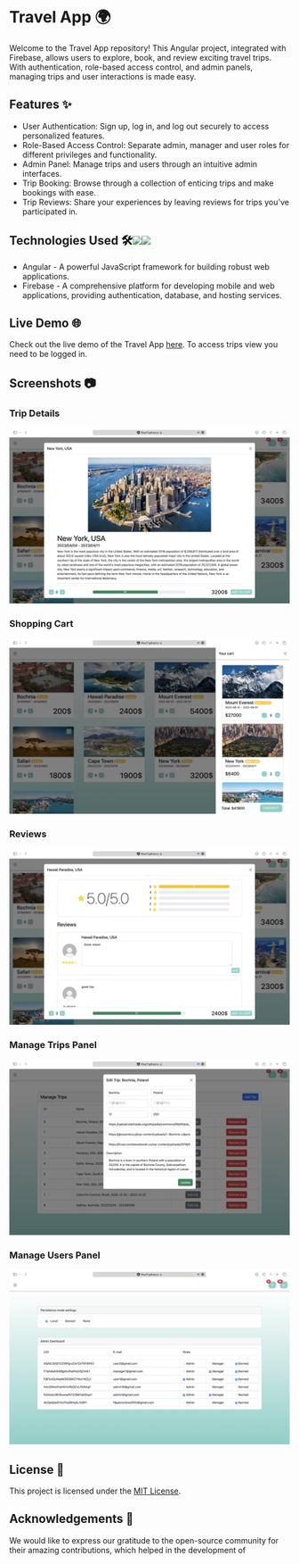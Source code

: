 # Travel App 🌍

Welcome to the Travel App repository! This Angular project, integrated with Firebase, allows users to explore, book, and review exciting travel trips. With authentication, role-based access control, and admin panels, managing trips and user interactions is made easy.

## Features ✨

- User Authentication: Sign up, log in, and log out securely to access personalized features.
- Role-Based Access Control: Separate admin, manager and user roles for different privileges and functionality.
- Admin Panel: Manage trips and users through an intuitive admin interfaces.
- Trip Booking: Browse through a collection of enticing trips and make bookings with ease.
- Trip Reviews: Share your experiences by leaving reviews for trips you've participated in.

## Technologies Used 🛠️<img src="https://upload.wikimedia.org/wikipedia/commons/thumb/c/cf/Angular_full_color_logo.svg/640px-Angular_full_color_logo.svg.png" height=24><img src="https://miro.medium.com/max/600/1*R4c8lHBHuH5qyqOtZb3h-w.png" height=24>

- Angular - A powerful JavaScript framework for building robust web applications.
- Firebase - A comprehensive platform for developing mobile and web applications, providing authentication, database, and hosting services.

## Live Demo 🌐

Check out the live demo of the Travel App [here](https://fifus17.github.io/Travel-Agency-App/). To access trips view you need to be logged in.

## Screenshots 📷

### Trip Details
![Trip Details](screenshots/trip-details.png)

### Shopping Cart
![Shopping Cart](screenshots/cart.png)

### Reviews
![Reviews](screenshots/reviews.png)

### Manage Trips Panel
![Manage Trips Panel](screenshots/manage-trips.png)

### Manage Users Panel
![Manage Users Panel](screenshots/manage-users.png)

## License 📄

This project is licensed under the [MIT License](https://opensource.org/licenses/MIT).

## Acknowledgements 🙏

We would like to express our gratitude to the open-source community for their amazing contributions, which helped in the development of


